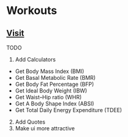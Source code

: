 # Workouts

## [Visit](https://prmane03.github.io/Workouts/)

TODO

1. Add Calculators
- Get Body Mass Index (BMI)
- Get Basal Metabolic Rate (BMR)
- Get Body Fat Percentage (BFP)
- Get Ideal Body Weight (IBW)
- Get Waist–Hip ratio (WHR)
- Get A Body Shape Index (ABSI)
- Get Total Daily Energy Expenditure (TDEE)

2. Add Quotes 
3. Make ui more attractive
